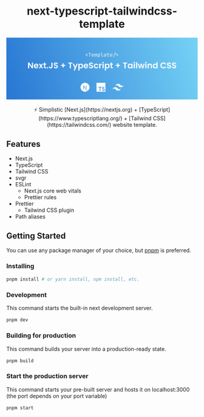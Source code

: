 <h1 align="center">next-typescript-tailwindcss-template</h1>

![](.github/assets/banner.svg)

<p align="center">
    ⚡ Simplistic [Next.js](https://nextjs.org) + [TypeScript](https://www.typescriptlang.org/) + [Tailwind CSS](https://tailwindcss.com/) website template.
</p>

## Features

* Next.js
* TypeScript
* Tailwind CSS
* svgr
* ESLint
  * Next.js core web vitals 
  * Prettier rules
* Prettier
  * Tailwind CSS plugin
* Path aliases

## Getting Started
You can use any package manager of your choice, but [pnpm](https://pnpm.io) is preferred.
### Installing
```bash
pnpm install # or yarn install, npm install, etc.
```
### Development
This command starts the built-in next development server.
```bash
pnpm dev
```
### Building for production
This command builds your server into a production-ready state.
```bash
pnpm build
```
### Start the production server
This command starts your pre-built server and hosts it on localhost:3000 (the port depends on your port variable)
```bash
pnpm start
```
